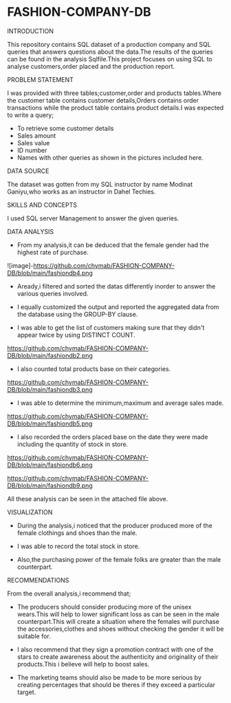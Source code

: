 # FASHION-COMPANY-DB

INTRODUCTION

This repository contains SQL dataset of a production company and SQL queries that answers questions about the data.The results of the queries can be found in the analysis Sqlfile.This project focuses on using SQL to analyse customers,order placed and the production report.

PROBLEM STATEMENT

I was  provided with three tables;customer,order and products tables.Where the customer table contains customer details,Orders contains order transactions while the product table contains product details.I was expected to write a query;

- To retrieve some customer details
- Sales amount
- Sales value
- ID number 
- Names with other queries as shown in the pictures included here.

DATA SOURCE

The dataset was gotten from my SQL instructor by name Modinat Ganiyu,who works as an instructor in Dahel Techies.

SKILLS AND CONCEPTS

I used SQL server Management to answer the given queries.

DATA ANALYSIS

- From my analysis,it can be deduced that the female gender had the highest rate of purchase.

![image]-https://github.com/chymab/FASHION-COMPANY-DB/blob/main/fashiondb4.png

- Aready,i filtered and sorted the datas differently inorder to answer the various queries involved.

- I equally customized the output and reported the aggregated data from the database using the GROUP-BY clause.

- I was able to get the list of customers making sure that they didn't appear twice by using DISTINCT COUNT.

 https://github.com/chymab/FASHION-COMPANY-DB/blob/main/fashiondb2.png

- I also counted total products base on their categories.

 https://github.com/chymab/FASHION-COMPANY-DB/blob/main/fashiondb3.png

- I was able to determine the minimum,maximum and average sales made.

 https://github.com/chymab/FASHION-COMPANY-DB/blob/main/fashiondb5.png

- I also recorded the orders placed base on the date they were made including  the quantity of stock in store.

 https://github.com/chymab/FASHION-COMPANY-DB/blob/main/fashiondb6.png

 https://github.com/chymab/FASHION-COMPANY-DB/blob/main/fashiondb9.png
 
  All these analysis can be seen in the attached file above.

VISUALIZATION

- During the analysis,i noticed that the producer produced more of the female clothings and shoes than the male.

- I was able to record the total stock in store.

- Also,the purchasing power of the female folks are greater than the male counterpart.

RECOMMENDATIONS

From the overall analysis,i recommend that;

- The producers should consider producing more of the unisex wears.This will help to lower significant loss as can be seen in the male counterpart.This will create a situation where the females will purchase the accessories,clothes and shoes without checking the gender it will be suitable for.

- I also recommend that they sign a promotion contract with one of the stars to create awareness about the authenticity and originality of their products.This i believe will help to boost sales.

- The marketing teams should also be made to be more serious by creating percentages that should be theres if they exceed a particular target.









